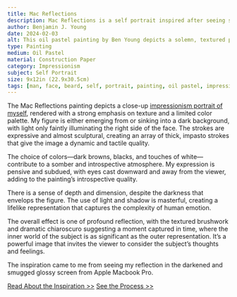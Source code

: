 ```yaml
---
title: Mac Reflections
description: Mac Reflections is a self portrait inspired after seeing seeing my reflection on a glossy and smudged laptop screen, after the screen going dark. I was inspired so much by the tone and effect of it, I wanted to try to carry over that depth on paper with oil pastels.
author: Benjamin J. Young
date: 2024-02-03
alt: This oil pastel painting by Ben Young depicts a solemn, textured portrait of a man's face, emerging from a dark background with a rough, expressive brushwork that conveys a sense of introspection or melancholy.
type: Painting
medium: Oil Pastel
material: Construction Paper
category: Impressionism
subject: Self Portrait
size: 9x12in (22.9x30.5cm)
tags: [man, face, beard, self, portrait, painting, oil pastel, impressionism, self portrait]
---
```


The Mac Reflections painting depicts a close-up [impressionism portrait of myself](https://www.incredibleart.org/lessons/middle/Lessons/8impaint.htm), rendered with a strong emphasis on texture and a limited color palette. My figure is either emerging from or sinking into a dark background, with light only faintly illuminating the right side of the face. The strokes are expressive and almost sculptural, creating an array of thick, impasto strokes that give the image a dynamic and tactile quality.

The choice of colors—dark browns, blacks, and touches of white—contribute to a somber and introspective atmosphere. My expression is pensive and subdued, with eyes cast downward and away from the viewer, adding to the painting’s introspective quality.

There is a sense of depth and dimension, despite the darkness that envelops the figure. The use of light and shadow is masterful, creating a lifelike representation that captures the complexity of human emotion.

The overall effect is one of profound reflection, with the textured brushwork and dramatic chiaroscuro suggesting a moment captured in time, where the inner world of the subject is as significant as the outer representation. It’s a powerful image that invites the viewer to consider the subject’s thoughts and feelings.

The inspiration came to me from seeing my reflection in the darkened and smugged glossy screen from Apple Macbook Pro.

[Read About the Inspiration >>](./inspiration/)
[See the Process >>](./process/)